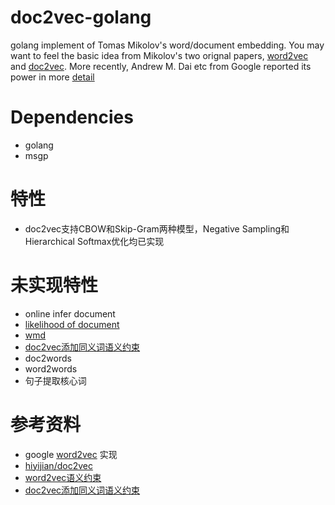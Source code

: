 # doc2vec-golang
golang implement of Tomas Mikolov's word/document embedding. You may want to feel the basic idea from Mikolov's two orignal papers, [word2vec](http://arxiv.org/pdf/1301.3781.pdf) and [doc2vec](http://cs.stanford.edu/~quocle/paragraph_vector.pdf). More recently, Andrew M. Dai etc from Google reported its power in more [detail](http://arxiv.org/pdf/1507.07998.pdf)

# Dependencies
* golang 
* msgp 

# 特性
* doc2vec支持CBOW和Skip-Gram两种模型，Negative Sampling和Hierarchical Softmax优化均已实现

# 未实现特性
* online infer document
* [likelihood of document](http://arxiv.org/abs/1504.07295)
* [wmd](https://github.com/hiyijian/doc2vec/blob/master/jmlr.org/proceedings/papers/v37/kusnerb15.pdf)
* [doc2vec添加同义词语义约束](http://home.ustc.edu.cn/~quanliu/papers/SWE.pdf)
* doc2words
* word2words
* 句子提取核心词

# 参考资料
* google [word2vec](https://code.google.com/archive/p/word2vec/source/default/source) 实现
* [hiyijian/doc2vec](https://github.com/hiyijian/doc2vec)
* [word2vec语义约束](https://github.com/iunderstand/SWE)
* [doc2vec添加同义词语义约束](http://home.ustc.edu.cn/~quanliu/papers/SWE.pdf)

